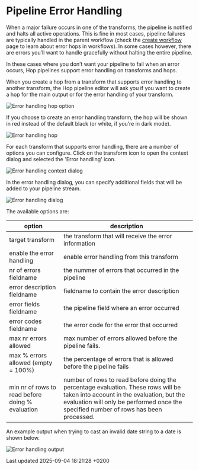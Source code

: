 <div id="header">

# Pipeline Error Handling

</div>

<div id="content">

<div class="paragraph">

When a major failure occurs in one of the transforms, the pipeline is notified and halts all active operations. This is fine in most cases, pipeline failures are typically handled in the parent workflow (check the [create workflow](/workflow/create-workflow.Md7FxafVDC) page to learn about error hops in workflows). In some cases however, there are errors you’ll want to handle gracefully without halting the entire pipeline.

</div>

<div class="paragraph">

In these cases where you don’t want your pipeline to fail when an error occurs, Hop pipelines support error handling on transforms and hops.

</div>

<div class="paragraph">

When you create a hop from a transform that supports error handling to another transform, the Hop pipeline editor will ask you if you want to create a hop for the main output or for the error handling of your transform.

</div>

<div class="paragraph">

<span class="image">![Error handling hop option](../assets/images/error-handling-hop-option.png)</span>

</div>

<div class="paragraph">

If you choose to create an error handling transform, the hop will be shown in red instead of the default black (or white, if you’re in dark mode).

</div>

<div class="paragraph">

<span class="image">![Error handling hop](../assets/images/error-handling-hop.png)</span>

</div>

<div class="paragraph">

For each transform that supports error handling, there are a number of options you can configure. Click on the transform icon to open the context dialog and selected the 'Error handling' icon.

</div>

<div class="paragraph">

<span class="image">![Error handling context dialog](../assets/images/error-handling-context-dialog.png)</span>

</div>

<div class="paragraph">

In the error handling dialog, you can specify additional fields that will be added to your pipeline stream.

</div>

<div class="paragraph">

<span class="image">![Error handling dialog](../assets/images/error-handling-dialog.png)</span>

</div>

<div class="paragraph">

The available options are:

</div>

| option                                           | description                                                                                                                                                                                                             |
| ------------------------------------------------ | ----------------------------------------------------------------------------------------------------------------------------------------------------------------------------------------------------------------------- |
| target transform                                 | the transform that will receive the error information                                                                                                                                                                   |
| enable the error handling                        | enable error handling from this transform                                                                                                                                                                               |
| nr of errors fieldname                           | the nummer of errors that occurred in the pipeline                                                                                                                                                                      |
| error description fieldname                      | fieldname to contain the error description                                                                                                                                                                              |
| error fields fieldname                           | the pipeline field where an error occurred                                                                                                                                                                              |
| error codes fieldname                            | the error code for the error that occurred                                                                                                                                                                              |
| max nr errors allowed                            | max number of errors allowed before the pipeline fails.                                                                                                                                                                 |
| max % errors allowed (empty = 100%)              | the percentage of errors that is allowed before the pipeline fails                                                                                                                                                      |
| min nr of rows to read before doing % evaluation | number of rows to read before doing the percentage evaluation. These rows will be taken into account in the evaluation, but the evaluation will only be performed once the specified number of rows has been processed. |

<div class="paragraph">

An example output when trying to cast an invalid date string to a date is shown below.

</div>

<div class="paragraph">

<span class="image">![Error handling output](../assets/images/error-handling-output.png)</span>

</div>

</div>

<div id="footer">

<div id="footer-text">

Last updated 2025-09-04 18:21:28 +0200

</div>

</div>

